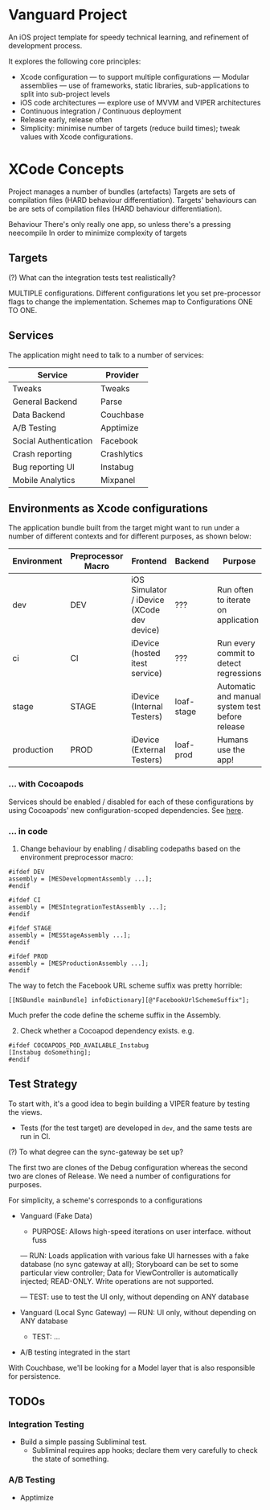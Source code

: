 Vanguard Project
===================

An iOS project template for speedy technical learning, and refinement of development process.

It explores the following core principles:

 - Xcode configuration — to support multiple configurations
 — Modular assemblies — use of frameworks, static libraries, sub-applications to split into sub-project levels
 - iOS code architectures — explore use of MVVM and VIPER architectures
 - Continuous integration / Continuous deployment
 - Release early, release often
 - Simplicity: minimise number of targets (reduce build times); tweak values with Xcode configurations.

XCode Concepts
================

Project manages a number of bundles (artefacts)
Targets are sets of compilation files (HARD behaviour differentiation).
Targets' behaviours can be are sets of compilation files (HARD behaviour differentiation).

Behaviour There's only really one app, so unless there's a pressing neecompile 
In order to minimize complexity of targets

Targets
-------

(?) What can the integration tests test realistically?

MULTIPLE configurations. Different configurations let you set pre-processor flags to change the implementation.
Schemes map to Configurations ONE TO ONE.

Services
----------

The application might need to talk to a number of services:

| Service               | Provider    |
|-----------------------|-------------|
| Tweaks                | Tweaks      |
| General Backend       | Parse       |
| Data Backend          | Couchbase   |
| A/B Testing           | Apptimize   |
| Social Authentication | Facebook    |
| Crash reporting       | Crashlytics |
| Bug reporting UI      | Instabug    |
| Mobile Analytics      | Mixpanel    |


Environments as Xcode configurations
------------------------------------

The application bundle built from the target might want to run under a number
of different contexts and for different purposes, as shown below:

| Environment | Preprocessor Macro | Frontend                                    | Backend    | Purpose                                          |
|-------------|--------------------|---------------------------------------------|------------|--------------------------------------------------|
| dev         | DEV                | iOS Simulator /  iDevice (XCode dev device) | ???        | Run often to iterate on application              |
| ci          | CI                 | iDevice (hosted itest service)              | ???        | Run every commit to detect regressions           |
| stage       | STAGE              | iDevice (Internal Testers)                  | loaf-stage | Automatic and manual system test before release  |
| production  | PROD               | iDevice (External Testers)                  | loaf-prod  | Humans use the app!                              |

### ... with Cocoapods

Services should be enabled / disabled for each of these configurations by using
Cocoapods' new configuration-scoped dependencies. See [here](http://blog.cocoapods.org/CocoaPods-0.34/).

### ... in code

1. Change behaviour by enabling / disabling codepaths based on the environment preprocessor macro:

```
#ifdef DEV
assembly = [MESDevelopmentAssembly ...];
#endif

#ifdef CI
assembly = [MESIntegrationTestAssembly ...];
#endif

#ifdef STAGE
assembly = [MESStageAssembly ...];
#endif

#ifdef PROD
assembly = [MESProductionAssembly ...];
#endif
```

The way to fetch the Facebook URL scheme suffix was pretty horrible:

```
[[NSBundle mainBundle] infoDictionary][@"FacebookUrlSchemeSuffix"];
```

Much prefer the code define the scheme suffix in the Assembly.


2. Check whether a Cocoapod dependency exists. e.g.

```
#ifdef COCOAPODS_POD_AVAILABLE_Instabug
[Instabug doSomething];
#endif
```


Test Strategy
-------------

To start with, it's a good idea to begin building a VIPER feature by testing the views.

 - Tests (for the test target) are developed in `dev`, and the same tests are run in CI.

(?) To what degree can the sync-gateway be set up?

The first two are clones of the Debug configuration whereas the second two are clones of Release.
We need a number of configurations for purposes.

For simplicity, a scheme's corresponds to a configurations

 - Vanguard (Fake Data)
    - PURPOSE: Allows high-speed iterations on user interface.  without fuss

    — RUN:  Loads application with various fake UI harnesses with a fake database (no sync gateway at all);
            Storyboard can be set to some particular view controller;
            Data for ViewController is automatically injected;
            READ-ONLY. Write operations are not supported.

    — TEST: use to test the UI only, without depending on ANY database

 - Vanguard (Local Sync Gateway)
    — RUN:  UI only, without depending on ANY database
    - TEST: ...

 - A/B testing integrated in the start

With Couchbase, we'll be looking for a Model layer that is also responsible for persistence.


TODOs
----------

### Integration Testing

 - Build a simple passing Subliminal test.
    - Subliminal requires app hooks; declare them very carefully to check the state of something.

### A/B Testing

 - Apptimize
